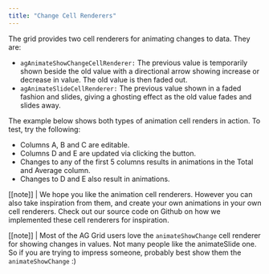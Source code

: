 ```yaml
---
title: "Change Cell Renderers"
---
```


The grid provides two cell renderers for animating changes to data. They are:


- `agAnimateShowChangeCellRenderer:` The previous value is temporarily shown beside the old value with a directional arrow showing increase or decrease in value. The old value is then faded out.
- `agAnimateSlideCellRenderer:` The previous value shown in a faded fashion and slides, giving a ghosting effect as the old value fades and slides away.

The example below shows both types of animation cell renders in action. To test, try the following:

- Columns A, B and C are editable.
- Columns D and E are updated via clicking the button.
- Changes to any of the first 5 columns results in animations in the Total and Average column.
- Changes to D and E also result in animations.

<grid-example title='Animation Renderers' name='animation-renderers' type='generated' options='{ "exampleHeight": 530 }'></grid-example>

[[note]]
| We hope you like the animation cell renderers. However you can also take inspiration from them, and create your own animations in your own cell renderers. Check out our source code on Github on how we implemented these cell renderers for inspiration.

[[note]]
| Most of the AG Grid users love the `animateShowChange` cell renderer for showing changes in values. Not many people like the animateSlide one. So if you are trying to impress someone, probably best show them the `animateShowChange` :)


